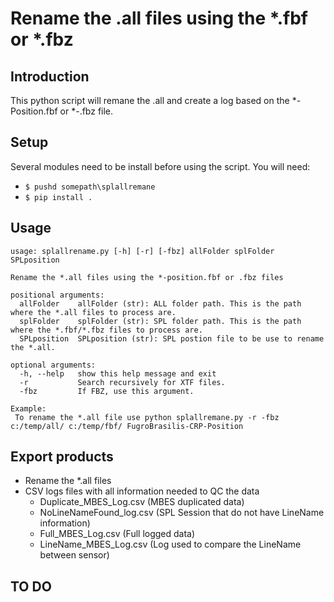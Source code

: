 # Rename the .all files using the *.fbf or *.fbz

## Introduction

This python script will remane the .all and create a log based on the *-Position.fbf or *-.fbz file.

## Setup

Several modules need to be install before using the script. You will need:

+ `$ pushd somepath\splallremane`
+ `$ pip install .`

## Usage

```
usage: splallrename.py [-h] [-r] [-fbz] allFolder splFolder SPLposition

Rename the *.all files using the *-position.fbf or .fbz files

positional arguments:
  allFolder    allFolder (str): ALL folder path. This is the path where the *.all files to process are.
  splFolder    splFolder (str): SPL folder path. This is the path where the *.fbf/*.fbz files to process are.
  SPLposition  SPLposition (str): SPL postion file to be use to rename the *.all.

optional arguments:
  -h, --help   show this help message and exit
  -r           Search recursively for XTF files.
  -fbz         If FBZ, use this argument.

Example:
 To rename the *.all file use python splallremane.py -r -fbz c:/temp/all/ c:/temp/fbf/ FugroBrasilis-CRP-Position
```

## Export products

+ Rename the *.all files
+ CSV logs files with all information needed to QC the data
  + Duplicate_MBES_Log.csv (MBES duplicated data)
  + NoLineNameFound_log.csv (SPL Session that do not have LineName information)
  + Full_MBES_Log.csv (Full logged data)
  + LineName_MBES_Log.csv (Log used to compare the LineName between sensor)

## TO DO
